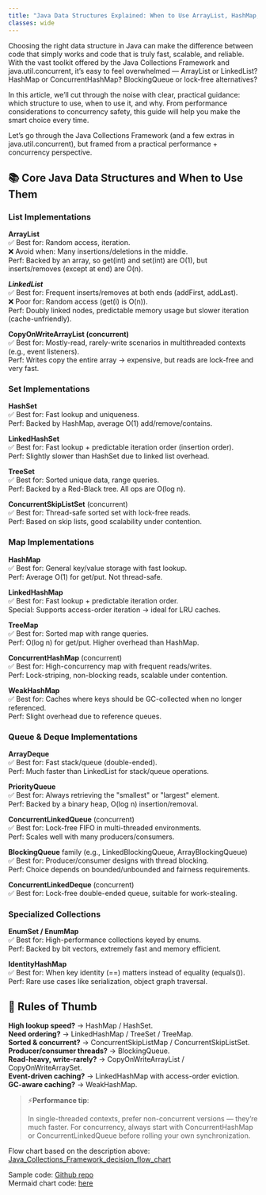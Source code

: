 ```yaml
---
title: "Java Data Structures Explained: When to Use ArrayList, HashMap, and More"
classes: wide
---
```


Choosing the right data structure in Java can make the difference between code that simply works and code that is truly fast, scalable, and reliable. With the vast toolkit offered by the Java Collections Framework and java.util.concurrent, it’s easy to feel overwhelmed — ArrayList or LinkedList? HashMap or ConcurrentHashMap? BlockingQueue or lock-free alternatives?  

In this article, we’ll cut through the noise with clear, practical guidance: which structure to use, when to use it, and why. From performance considerations to concurrency safety, this guide will help you make the smart choice every time.  

Let’s go through the Java Collections Framework (and a few extras in java.util.concurrent), but framed from a practical performance + concurrency perspective.  

## 📚 **Core Java Data Structures and When to Use Them**  
### List Implementations  
**ArrayList**  
✅ Best for: Random access, iteration.  
❌ Avoid when: Many insertions/deletions in the middle.  
Perf: Backed by an array, so get(int) and set(int) are O(1), but inserts/removes (except at end) are O(n).  

***LinkedList***  
✅ Best for: Frequent inserts/removes at both ends (addFirst, addLast).  
❌ Poor for: Random access (get(i) is O(n)).  
Perf: Doubly linked nodes, predictable memory usage but slower iteration (cache-unfriendly).

**CopyOnWriteArrayList (concurrent)**  
✅ Best for: Mostly-read, rarely-write scenarios in multithreaded contexts (e.g., event listeners).  
Perf: Writes copy the entire array → expensive, but reads are lock-free and very fast.

### Set Implementations  
**HashSet**  
✅ Best for: Fast lookup and uniqueness.  
Perf: Backed by HashMap, average O(1) add/remove/contains.

**LinkedHashSet**  
✅ Best for: Fast lookup + predictable iteration order (insertion order).  
Perf: Slightly slower than HashSet due to linked list overhead.  

**TreeSet**  
✅ Best for: Sorted unique data, range queries.  
Perf: Backed by a Red-Black tree. All ops are O(log n).

**ConcurrentSkipListSet** (concurrent)  
✅ Best for: Thread-safe sorted set with lock-free reads.  
Perf: Based on skip lists, good scalability under contention.

### Map Implementations  
**HashMap**  
✅ Best for: General key/value storage with fast lookup.  
Perf: Average O(1) for get/put. Not thread-safe.

**LinkedHashMap**  
✅ Best for: Fast lookup + predictable iteration order.  
Special: Supports access-order iteration → ideal for LRU caches.

**TreeMap**  
✅ Best for: Sorted map with range queries.  
Perf: O(log n) for get/put. Higher overhead than HashMap.

**ConcurrentHashMap** (concurrent)  
✅ Best for: High-concurrency map with frequent reads/writes.  
Perf: Lock-striping, non-blocking reads, scalable under contention.

**WeakHashMap**  
✅ Best for: Caches where keys should be GC-collected when no longer referenced.  
Perf: Slight overhead due to reference queues.

### Queue & Deque Implementations  
**ArrayDeque**  
✅ Best for: Fast stack/queue (double-ended).  
Perf: Much faster than LinkedList for stack/queue operations.

**PriorityQueue**  
✅ Best for: Always retrieving the "smallest" or "largest" element.  
Perf: Backed by a binary heap, O(log n) insertion/removal.

**ConcurrentLinkedQueue** (concurrent)  
✅ Best for: Lock-free FIFO in multi-threaded environments.  
Perf: Scales well with many producers/consumers.

**BlockingQueue** family (e.g., LinkedBlockingQueue, ArrayBlockingQueue)  
✅ Best for: Producer/consumer designs with thread blocking.  
Perf: Choice depends on bounded/unbounded and fairness requirements.

**ConcurrentLinkedDeque** (concurrent)  
✅ Best for: Lock-free double-ended queue, suitable for work-stealing.

### Specialized Collections  
**EnumSet / EnumMap**  
✅ Best for: High-performance collections keyed by enums.  
Perf: Backed by bit vectors, extremely fast and memory efficient.

**IdentityHashMap**  
✅ Best for: When key identity (==) matters instead of equality (equals()).  
Perf: Rare use cases like serialization, object graph traversal.

## 🚀 **Rules of Thumb**  
**High lookup speed?** → HashMap / HashSet.  
**Need ordering?** → LinkedHashMap / TreeSet / TreeMap.  
**Sorted & concurrent?** → ConcurrentSkipListMap / ConcurrentSkipListSet.  
**Producer/consumer threads?** → BlockingQueue.  
**Read-heavy, write-rarely?** → CopyOnWriteArrayList / CopyOnWriteArraySet.  
**Event-driven caching?** → LinkedHashMap with access-order eviction.  
**GC-aware caching?** → WeakHashMap.

>⚡**Performance tip**:  
>
> In single-threaded contexts, prefer non-concurrent versions — they’re much faster. For concurrency, always start with ConcurrentHashMap or ConcurrentLinkedQueue before rolling your own synchronization.  

Flow chart based on the description above:
[Java_Collections_Framework_decision_flow_chart](../assets/articles/05-09-2025-java-collections-mermaid-chart.png)  

Sample code: [Github repo](#)  
Mermaid chart code: [here](./articles/05-09-2025-java-collections-mermaid-chart.md)  
